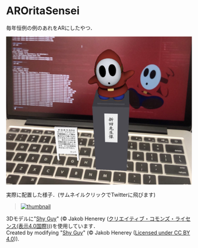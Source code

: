 # AROritaSensei

毎年恒例の例のあれをARにしたやつ．

![AR折田先生像 on MacBookPro](img/onMacBook.JPG)

実際に配置した様子．(サムネイルクリックでTwitterに飛びます)
>[![thumbnail](https://pbs.twimg.com/ext_tw_video_thumb/1099505062793998336/pu/img/UyYOfG79_neIfXNw.jpg)](https://pic.twitter.com/ud8n50LUri)

3Dモデルに"[Shy Guy](https://skfb.ly/6HFVt)" (© Jakob Henerey ([クリエイティブ・コモンズ・ライセンス(表示4.0国際)](https://creativecommons.org/licenses/by/4.0/)))を使用しています．  
Created by modifying "[Shy Guy](https://skfb.ly/6HFVt)" (© Jakob Henerey ([Licensed under CC BY 4.0](https://creativecommons.org/licenses/by/4.0/))).
